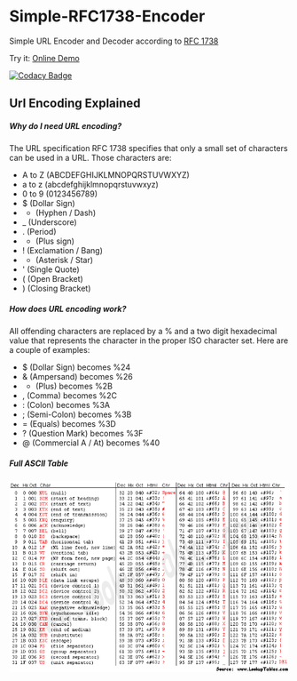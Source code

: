 # Simple-RFC1738-Encoder
Simple URL Encoder and Decoder according to [RFC 1738](https://www.ietf.org/rfc/rfc1738.txt)

Try it: [Online Demo](https://rawgit.com/RDCH106/Simple-RFC1738-Encoder/master/demo.html)

[![Codacy Badge](https://api.codacy.com/project/badge/Grade/668cece8833a446e9238438a5913b1d3)](https://www.codacy.com/app/RDCH106/Simple-RFC1738-Encoder?utm_source=github.com&amp;utm_medium=referral&amp;utm_content=RDCH106/Simple-RFC1738-Encoder&amp;utm_campaign=Badge_Grade)

## Url Encoding Explained

##### Why do I need URL encoding?
The URL specification RFC 1738 specifies that only a small set of characters can be used in a URL. Those characters are:

- A to Z (ABCDEFGHIJKLMNOPQRSTUVWXYZ)
- a to z (abcdefghijklmnopqrstuvwxyz)
- 0 to 9 (0123456789)
- $ (Dollar Sign)
- - (Hyphen / Dash)
- _ (Underscore)
- . (Period)
- + (Plus sign)
- ! (Exclamation / Bang)
- * (Asterisk / Star)
- ' (Single Quote)
- ( (Open Bracket)
- ) (Closing Bracket)

##### How does URL encoding work?
All offending characters are replaced by a % and a two digit hexadecimal value that represents the character in the proper ISO character set. Here are a couple of examples:

- $ (Dollar Sign) becomes %24
- & (Ampersand) becomes %26
- + (Plus) becomes %2B
- , (Comma) becomes %2C
- : (Colon) becomes %3A
- ; (Semi-Colon) becomes %3B
- = (Equals) becomes %3D
- ? (Question Mark) becomes %3F
- @ (Commercial A / At) becomes %40

##### Full ASCII Table

![ASCII Table](img/asciifull.gif "ASCII Table and Description")
